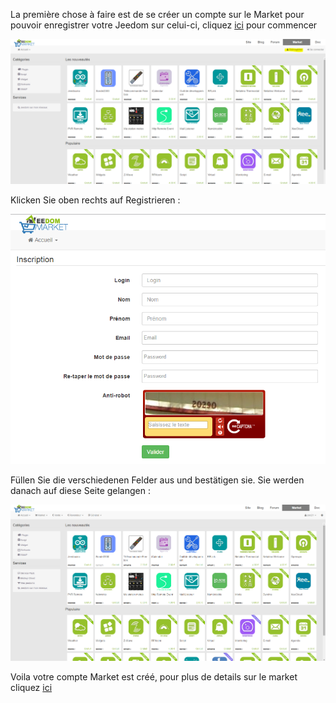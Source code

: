 La première chose à faire est de se créer un compte sur le Market pour pouvoir enregistrer votre Jeedom sur celui-ci, cliquez [ici](https://market.jeedom.fr) pour commencer

![](../images/premier-market.png)

Klicken Sie oben rechts auf Registrieren :

![](../images/premier-market2.png)

Füllen Sie die verschiedenen Felder aus und bestätigen sie. Sie werden danach auf diese Seite gelangen :

![](../images/premier-market3.png)

Voila votre compte Market est créé, pour plus de details sur le market cliquez [ici](https://www.jeedom.fr/doc/documentation/core/fr_FR/doc-core-market.html)

